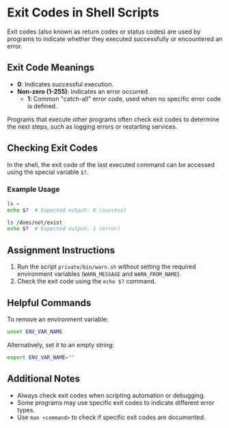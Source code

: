 # Exit Codes in Shell Scripts

Exit codes (also known as return codes or status codes) are used by programs to indicate whether they executed successfully or encountered an error.

## Exit Code Meanings

- **0**: Indicates successful execution.
- **Non-zero (1-255)**: Indicates an error occurred.
  - **1**: Common "catch-all" error code, used when no specific error code is defined.

Programs that execute other programs often check exit codes to determine the next steps, such as logging errors or restarting services.

## Checking Exit Codes

In the shell, the exit code of the last executed command can be accessed using the special variable `$?`.

### Example Usage

```sh
ls ~
echo $?  # Expected output: 0 (success)

ls /does/not/exist
echo $?  # Expected output: 1 (error)
```

## Assignment Instructions

1. Run the script `private/bin/warn.sh` without setting the required environment variables (`WARN_MESSAGE` and `WARN_FROM_NAME`).
2. Check the exit code using the `echo $?` command.

## Helpful Commands

To remove an environment variable:

```sh
unset ENV_VAR_NAME
```

Alternatively, set it to an empty string:

```sh
export ENV_VAR_NAME=""
```

## Additional Notes

- Always check exit codes when scripting automation or debugging.
- Some programs may use specific exit codes to indicate different error types.
- Use `man <command>` to check if specific exit codes are documented.
